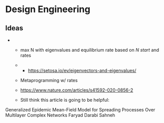 

# Design Engineering

## Ideas

* * max N with eigenvalues and equilibrium rate based on *N start*  and rates

  * - https://setosa.io/ev/eigenvectors-and-eigenvalues/

  * Metaprogramming w/ rates 

  * https://www.nature.com/articles/s41592-020-0856-2

  * Still think this article is going to be helpful: 



Generalized Epidemic Mean-Field Model for Spreading Processes Over Multilayer Complex Networks Faryad Darabi Sahneh
